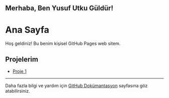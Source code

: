 ## Merhaba, Ben Yusuf Utku Güldür!

# Ana Sayfa

Hoş geldiniz! Bu benim kişisel GitHub Pages web sitem.

## Projelerim

- [Proje 1](/proje1/)

---

Daha fazla bilgi ve yardım için [GitHub Dokümantasyon](https://docs.github.com/categories/github-pages-basics/) sayfasına göz atabilirsiniz.

